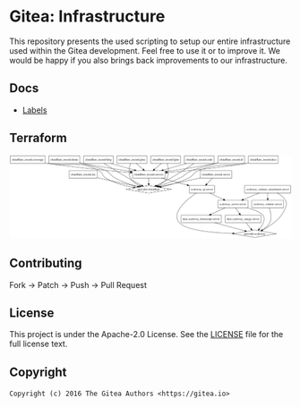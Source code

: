 # Gitea: Infrastructure

This repository presents the used scripting to setup our entire infrastructure
used within the Gitea development. Feel free to use it or to improve it.
We would be happy if you also brings back improvements to our infrastructure.

## Docs

* [Labels](docs/LABELS.md)

## Terraform

![Terraform](docs/terraform.png)

## Contributing

Fork -> Patch -> Push -> Pull Request

## License

This project is under the Apache-2.0 License. See the [LICENSE](LICENSE) file
for the full license text.

## Copyright

```
Copyright (c) 2016 The Gitea Authors <https://gitea.io>
```
